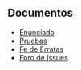 ## Documentos

* [Enunciado](https://github.com/sisoputnfrba/tp-2017-1c-Lords-of-the-Strings/blob/master/docs/1C2017-ESTheRElStackTheRevengeV1.0-1.pdf)
* [Pruebas](https://github.com/sisoputnfrba/tp-2017-1c-Lords-of-the-Strings/blob/master/docs/1C2017-ESTheR-Pruebas.pdf)
* [Fe de Erratas](https://github.com/sisoputnfrba/tp-2017-1c-Lords-of-the-Strings/blob/master/docs/errata.md)
* [Foro de Issues](https://github.com/sisoputnfrba/foro/issues)

